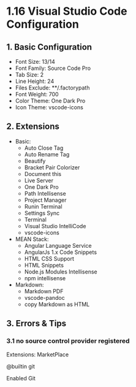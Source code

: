 # 1.16 Visual Studio Code Configuration

## 1. Basic Configuration

* Font Size: 13/14
* Font Family: Source Code Pro
* Tab Size: 2
* Line Height: 24
* Files Exclude: \*\*/.factorypath
* Font Weight: 700
* Color Theme: One Dark Pro
* Icon Theme: vscode-icons

## 2. Extensions

* Basic:
  * Auto Close Tag
  * Auto Rename Tag
  * Beautify
  * Bracket Pair Colorizer
  * Document this
  * Live Server
  * One Dark Pro
  * Path Intellisense
  * Project Manager
  * Runin Terminal
  * Settings Sync
  * Terminal
  * Visual Studio IntelliCode
  * vscode-icons
* MEAN Stack:
  * Angular Language Service
  * AngularJs 1.x Code Snippets
  * HTML CSS Support
  * HTML Snippets
  * Node.js Modules Intellisense
  * npm intellisense
* Markdown:
  * Markdown PDF
  * vscode-pandoc
  * copy Markdown as HTML

## 3. Errors & Tips

### 3.1 no source control provider registered

Extensions: MarketPlace

@builtin git

Enabled Git

